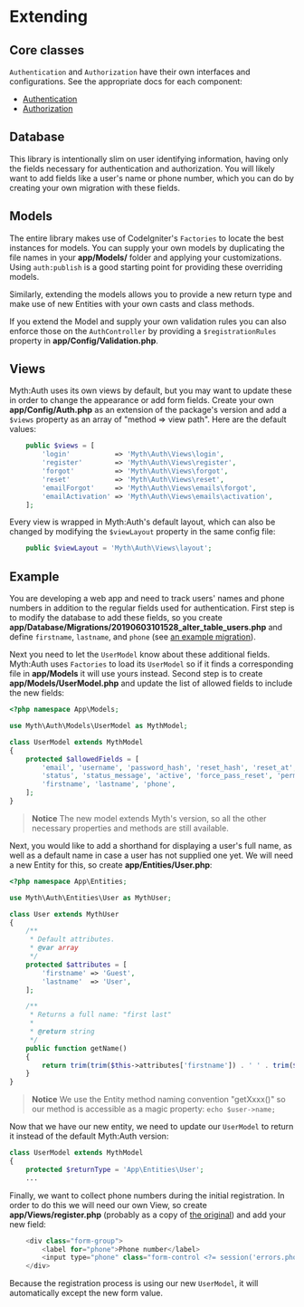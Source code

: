 # Extending

## Core classes

`Authentication` and `Authorization` have their own interfaces and configurations. See the
appropriate docs for each component:
* [Authentication](/docs/authentication.md)
* [Authorization](/docs/authorization.md)

## Database

This library is intentionally slim on user identifying information, having only the fields necessary for
authentication and authorization. You will likely want to add fields like a user's name or phone number,
which you can do by creating your own migration with these fields.

## Models

The entire library makes use of CodeIgniter's `Factories` to locate the best instances for models.
You can supply your own models by duplicating the file names in your **app/Models/** folder
and applying your customizations. Using `auth:publish` is a good starting point for providing these
overriding models.

Similarly, extending the models allows you to provide a new return type and make use of new
Entities with your own casts and class methods.

If you extend the Model and supply your own validation rules you can also enforce those on the
`AuthController` by providing a `$registrationRules` property in **app/Config/Validation.php**.

## Views

Myth:Auth uses its own views by default, but you may want to update these in order to change
the appearance or add form fields. Create your own **app/Config/Auth.php** as an extension
of the package's version and add a `$views` property as an array of "method => view path".
Here are the default values:

```php
	public $views = [
		'login'		      => 'Myth\Auth\Views\login',
		'register'		  => 'Myth\Auth\Views\register',
		'forgot'		  => 'Myth\Auth\Views\forgot',
		'reset'		      => 'Myth\Auth\Views\reset',
		'emailForgot'	  => 'Myth\Auth\Views\emails\forgot',
		'emailActivation' => 'Myth\Auth\Views\emails\activation',
	];
```

Every view is wrapped in Myth:Auth's default layout, which can also be changed by modifying
the `$viewLayout` property in the same config file:

```php
	public $viewLayout = 'Myth\Auth\Views\layout';
```

## Example

You are developing a web app and need to track users' names and phone numbers in addition
to the regular fields used for authentication. First step is to modify the database to
add these fields, so you create **app/Database/Migrations/20190603101528_alter_table_users.php**
and define `firstname`, `lastname`, and `phone`
(see [an example migration](../examples/20190603101528_alter_table_users.php)).

Next you need to let the `UserModel` know about these additional fields. Myth:Auth uses
`Factories` to load its `UserModel` so if it finds a corresponding file in **app/Models** it
will use yours instead. Second step is to create **app/Models/UserModel.php** and update the
list of allowed fields to include the new fields:

```php
<?php namespace App\Models;

use Myth\Auth\Models\UserModel as MythModel;

class UserModel extends MythModel
{
    protected $allowedFields = [
        'email', 'username', 'password_hash', 'reset_hash', 'reset_at', 'reset_expires', 'activate_hash',
        'status', 'status_message', 'active', 'force_pass_reset', 'permissions', 'deleted_at',
        'firstname', 'lastname', 'phone',
    ];
}
```

> **Notice** The new model extends Myth's version, so all the other necessary properties and methods are still available.

Next, you would like to add a shorthand for displaying a user's full name, as well as a
default name in case a user has not supplied one yet. We will need a new Entity for this,
so create **app/Entities/User.php**:

```php
<?php namespace App\Entities;

use Myth\Auth\Entities\User as MythUser;

class User extends MythUser
{
    /**
     * Default attributes.
     * @var array
     */
    protected $attributes = [
    	'firstname' => 'Guest',
    	'lastname'  => 'User',
    ];

	/**
	 * Returns a full name: "first last"
	 *
	 * @return string
	 */
	public function getName()
	{
		return trim(trim($this->attributes['firstname']) . ' ' . trim($this->attributes['lastname']));
	}
}
```

> **Notice** We use the Entity method naming convention "getXxxx()" so our method is accessible as a magic property: `echo $user->name;`

Now that we have our new entity, we need to update our `UserModel` to return it instead of the
default Myth:Auth version:

```php
class UserModel extends MythModel
{
    protected $returnType = 'App\Entities\User';
	...
```

Finally, we want to collect phone numbers during the initial registration. In order to do this
we will need our own View, so create **app/Views/register.php** (probably as a copy of
[the original](/src/Views/register.php)) and add your new field:

```php
	<div class="form-group">
		<label for="phone">Phone number</label>
		<input type="phone" class="form-control <?= session('errors.phone') ? 'is-invalid' : '' ?>" name="phone" placeholder="Phone number" value="<?= old('phone') ?>">
	</div>
```

Because the registration process is using our new `UserModel`, it will automatically except
the new form value.
